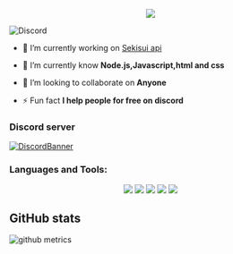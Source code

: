 <p align="center">

  <img src="https://readme-typing-svg.herokuapp.com/?lines=Hello+there,+I+am+Toxicity&center=true&width=380&height=45">

</p>

![Discord](https://discord.c99.nl/widget/theme-2/794558195921846292.png)

- 🔭 I’m currently working on [Sekisui api](https://api.sekisui.ml)

- 🌱 I’m currently know **Node.js,Javascript,html and css**

- 👯 I’m looking to collaborate on **Anyone**

- ⚡ Fun fact **I help people for free on discord**



<h3 align="left">Discord server</h3>

[![DiscordBanner](https://invidget.switchblade.xyz/ReFcfRk8eQ)](https://discord.gg/ReFcfRk8eQ)

<h3 align="left">Languages and Tools:</h3>

<p align="center">

<img src="https://img.shields.i/badge/Node.JS-black?style=for-the-badge&logo=node.js" />

<img src="https://img.shields.io/badge/-HTML-black?style=for-the-badge&logo=HTML5" />

<img src="https://img.shields.io/badge/CSS-black?style=for-the-badge&logo=css3" />

<img src="https://img.shields.io/badge/Javascript-black?style=for-the-badge&logo=javascript" />
<img src="https://img.shields.io/badge/Font%20Awesome-black?style=for-the-badge&logo=Font%20Awesome" />
  
  </p>

## GitHub stats
<img src="https://github.com/Aarondevp/Aarondevp/blob/master/github-metrics.svg" alt="github metrics">
